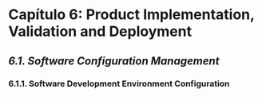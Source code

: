 # Capítulo 6: Product Implementation, Validation and Deployment #

## _6.1. Software Configuration Management_ ##

### 6.1.1. Software Development Environment Configuration ###

